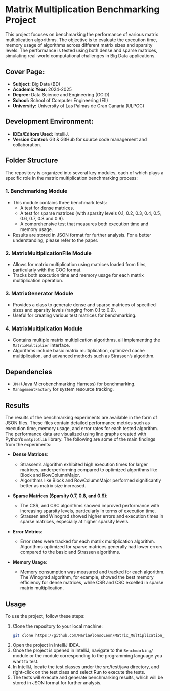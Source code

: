 # Matrix Multiplication Benchmarking Project

This project focuses on benchmarking the performance of various matrix multiplication algorithms. The objective is to evaluate the execution time, memory usage of algorithms across different matrix sizes and sparsity levels. The performance is tested using both dense and sparse matrices, simulating real-world computational challenges in Big Data applications.

## Cover Page:

- **Subject:** Big Data (BD)
- **Academic Year:** 2024-2025
- **Degree:** Data Science and Engineering (GCID)
- **School:** School of Computer Engineering (EII)
- **University:** University of Las Palmas de Gran Canaria (ULPGC)

## Development Environment:

- **IDEs/Editors Used:** IntelliJ.
- **Version Control:** Git & GitHub for source code management and collaboration.

## Folder Structure

The repository is organized into several key modules, each of which plays a specific role in the matrix multiplication benchmarking process:

### 1. **Benchmarking Module**
   - This module contains three benchmark tests:
     - A test for dense matrices.
     - A test for sparse matrices (with sparsity levels 0.1, 0.2, 0.3, 0.4, 0.5, 0.6, 0.7, 0.8 and 0.9).
     - A comprehensive test that measures both execution time and memory usage.
   - Results are stored in JSON format for further analysis.
For a better understanding, please refer to the paper.

### 2. **MatrixMultiplicationFile Module**
   - Allows for matrix multiplication using matrices loaded from files, particularly with the COO format.
   - Tracks both execution time and memory usage for each matrix multiplication operation.
   
### 3. **MatrixGenerator Module**
   - Provides a class to generate dense and sparse matrices of specified sizes and sparsity levels (ranging from 0.1 to 0.9).
   - Useful for creating various test matrices for benchmarking.

### 4. **MatrixMultiplication Module**
   - Contains multiple matrix multiplication algorithms, all implementing the `MatrixMultiplier` interface.
   - Algorithms include basic matrix multiplication, optimized cache multiplication, and advanced methods such as Strassen’s algorithm.

## Dependencies

- `JMH` (Java Microbenchmarking Harness) for benchmarking.
- `ManagementFactory` for system resource tracking.

## Results

The results of the benchmarking experiments are available in the form of JSON files. These files contain detailed performance metrics such as execution time, memory usage, and error rates for each tested algorithm. The performance data are visualized using line graphs created with Python’s `matplotlib` library. The following are some of the main findings from the experiments:

- **Dense Matrices**:
  - Strassen’s algorithm exhibited high execution times for larger matrices, underperforming compared to optimized algorithms like Block and RowColumnMajor.
  - Algorithms like Block and RowColumnMajor performed significantly better as matrix size increased.
  
- **Sparse Matrices (Sparsity 0.7, 0.8, and 0.9)**:
  - The CSR, and CSC algorithms showed improved performance with increasing sparsity levels, particularly in terms of execution time.
  - Strassen and Winograd showed higher errors and execution times in sparse matrices, especially at higher sparsity levels.
  
- **Error Metrics**:
  - Error rates were tracked for each matrix multiplication algorithm. Algorithms optimized for sparse matrices generally had lower errors compared to the basic and Strassen algorithms.

- **Memory Usage**:
  - Memory consumption was measured and tracked for each algorithm. The Winograd algorithm, for example, showed the best memory efficiency for dense matrices, while CSR and CSC excelled in sparse matrix multiplication.

## Usage

To use the project, follow these steps:

1. Clone the repository to your local machine:
   ```bash
   git clone https://github.com/MariaAlonsoLeon/Matrix_Multiplication_Task2
   ```
2. Open the project in IntelliJ IDEA.
3. Once the project is opened in IntelliJ, navigate to the `Benchmarking/` module or the module corresponding to the programming language you want to test.
4. In IntelliJ, locate the test classes under the src/test/java directory, and right-click on the test class and select Run to execute the tests.
5. The tests will execute and generate benchmarking results, which will be stored in JSON format for further analysis.
